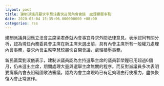 ```yaml
---
layout: post
title: 建制派議員要求李慧琼盡快召開內會會議　處理積壓事務
date: 2020-05-04 15:35:06.000000000 +08:00
categories: rss
---
```


建制派議員回應立法會主席梁君彥就內會事宜尋求外間法律意見，表示認同有關分析，認為現任內務委員會主席在新主席未選出前，具有內會主席所有一般權力處理內會事務，要求內會主席李慧琼盡快召開會議，處理積壓事務。

新民黨葉劉淑儀表示，建制派議員認為主持選舉主席的議員郭榮鏗已用超過6個月，仍未選出主席，期間處理大量與選舉主席無關的程序。而反對派議員多次表明要癱瘓內會去阻礙國歌法審議，認為內會主席現時已有足夠理由行使權力，盡快恢復內會正常運作。
